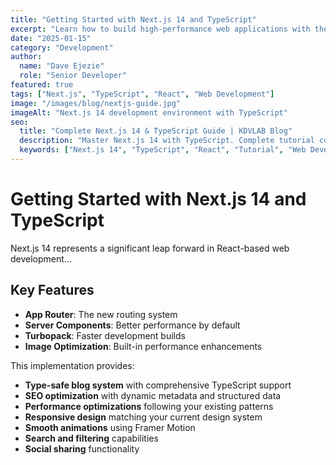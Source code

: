 ```yaml
---
title: "Getting Started with Next.js 14 and TypeScript"
excerpt: "Learn how to build high-performance web applications with the latest Next.js features and TypeScript integration."
date: "2025-01-15"
category: "Development"
author:
  name: "Dave Ejezie"
  role: "Senior Developer"
featured: true
tags: ["Next.js", "TypeScript", "React", "Web Development"]
image: "/images/blog/nextjs-guide.jpg"
imageAlt: "Next.js 14 development environment with TypeScript"
seo:
  title: "Complete Next.js 14 & TypeScript Guide | KDVLAB Blog"
  description: "Master Next.js 14 with TypeScript. Complete tutorial covering setup, features, and best practices for modern web development."
  keywords: ["Next.js 14", "TypeScript", "React", "Tutorial", "Web Development"]
---
```


# Getting Started with Next.js 14 and TypeScript

Next.js 14 represents a significant leap forward in React-based web development...

## Key Features

- **App Router**: The new routing system
- **Server Components**: Better performance by default
- **Turbopack**: Faster development builds
- **Image Optimization**: Built-in performance enhancements

This implementation provides:
- **Type-safe blog system** with comprehensive TypeScript support
- **SEO optimization** with dynamic metadata and structured data
- **Performance optimizations** following your existing patterns
- **Responsive design** matching your current design system
- **Smooth animations** using Framer Motion
- **Search and filtering** capabilities
- **Social sharing** functionality